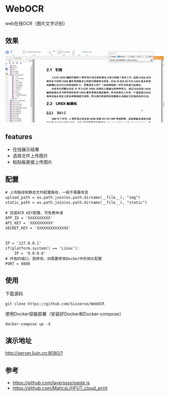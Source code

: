 # WebOCR

web在线OCR（图片文字识别）

## 效果
![](./doc/show.gif)


## features
* 在线展示结果
* 选择文件上传图片
* 粘贴板直接上传图片


## 配置
```
# 上传路径和静态文件配置路径，一般不需要改变
upload_path = os.path.join(os.path.dirname(__file__), "img")
static_path = os.path.join(os.path.dirname(__file__), "static")

# 百度OCR KEY配置，可免费申请
APP_ID = 'XXXXXXXXXX'
API_KEY = 'XXXXXXXXXX'
SECRET_KEY = 'XXXXXXXXXXXXXX'


IP = '127.0.0.1'
if(platform.system() == 'Linux'):
    IP = '0.0.0.0'
# 开放的端口，若修改，则需要修改Docker中的相关配置
PORT = 8080

```


## 使用

下载源码
```
git clone https://github.com/Sixzeroo/WebOCR
```


使用Docker容器部署（安装好Docker和Docker-compose）
```
docker-compose up -d
```

## 演示地址
http://server.liuin.cn:8080/1

## 参考
* https://github.com/layerssss/paste.js
* https://github.com/MaticsL/HFUT_cloud_print